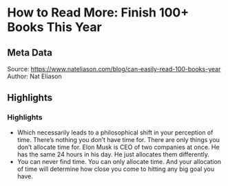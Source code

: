 # How to Read More: Finish 100+ Books This Year

## Meta Data

Source:  https://www.nateliason.com/blog/can-easily-read-100-books-year 
Author: Nat Eliason

## Highlights

### Highlights

- Which necessarily leads to a philosophical shift in your perception of time. There’s nothing you don’t have time for. There are only things you don’t allocate time for. Elon Musk is CEO of two companies at once. He has the same 24 hours in his day. He just allocates them differently.
- You can never find time. You can only allocate time. And your allocation of time will determine how close you come to hitting any big goal you have.
